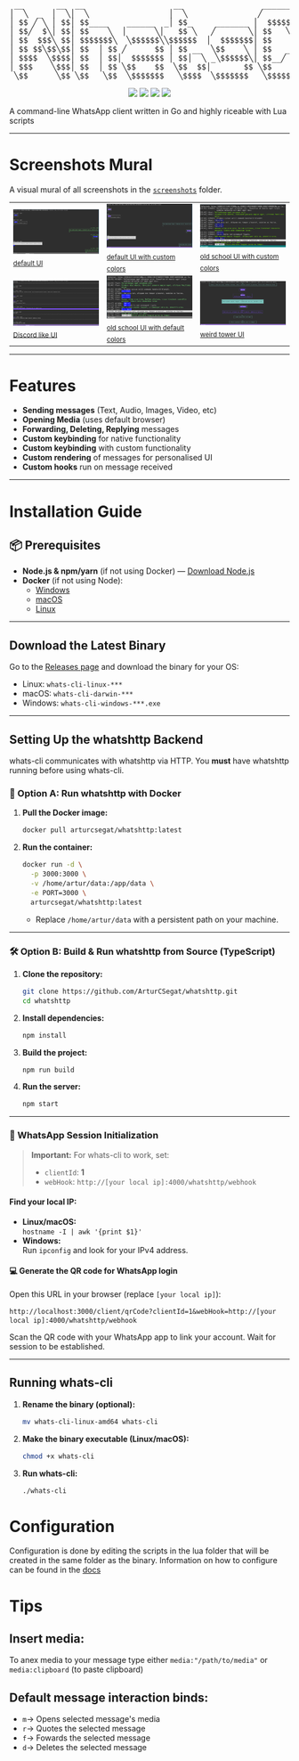 <p align="center">
<pre>
 __       __  __                   __                 ______   __  __ 
│  ╲  _  │  ╲│  ╲                 │  ╲               ╱      ╲ │  ╲│  ╲
│ $$ ╱ ╲ │ $$│ $$____    ______  _│ $$_     _______ │  $$$$$$╲│ $$ ╲$$
│ $$╱  $╲│ $$│ $$    ╲  │      ╲│   $$ ╲   ╱       ╲│ $$   ╲$$│ $$│  ╲
│ $$  $$$╲ $$│ $$$$$$$╲  ╲$$$$$$╲╲$$$$$$  │  $$$$$$$│ $$      │ $$│ $$
│ $$ $$╲$$╲$$│ $$  │ $$ ╱      $$ │ $$ __  ╲$$    ╲ │ $$   __ │ $$│ $$
│ $$$$  ╲$$$$│ $$  │ $$│  $$$$$$$ │ $$│  ╲ _╲$$$$$$╲│ $$__╱  ╲│ $$│ $$
│ $$$    ╲$$$│ $$  │ $$ ╲$$    $$  ╲$$  $$│       $$ ╲$$    $$│ $$│ $$
 ╲$$      ╲$$ ╲$$   ╲$$  ╲$$$$$$$   ╲$$$$  ╲$$$$$$$   ╲$$$$$$  ╲$$ ╲$$
</pre>
</p>

<p align="center">
  <img src="https://img.shields.io/badge/Go-frontend-blue?logo=go" />
  <img src="https://img.shields.io/badge/Lua-scripting-lightgrey?logo=lua" />
  <img src="https://img.shields.io/badge/TypeScript-backend-blue?logo=typescript" />
  <img src="https://img.shields.io/badge/Docker-backend-blue?logo=docker" />
</p>

A command-line WhatsApp client written in Go and highly riceable with Lua scripts

---

# Screenshots Mural

A visual mural of all screenshots in the [`screenshots`](https://github.com/ArturCSegat/whats-cli/tree/master/screenshots) folder.  
<table>
  <tr>
    <td>
      <a href="https://github.com/ArturCSegat/whats-cli/blob/master/screenshots/default.jpeg">
        <img src="https://raw.githubusercontent.com/ArturCSegat/whats-cli/master/screenshots/default.jpeg" alt="default" width="180"/>
      </a><br/>
      <sub><a href="https://github.com/ArturCSegat/whats-cli/blob/master/screenshots/default.jpeg">default UI</a></sub>
    </td>
    <td>
      <a href="https://github.com/ArturCSegat/whats-cli/blob/master/screenshots/different_default.jpg">
        <img src="https://raw.githubusercontent.com/ArturCSegat/whats-cli/master/screenshots/different_default.jpg" alt="different_default" width="180"/>
      </a><br/>
      <sub><a href="https://github.com/ArturCSegat/whats-cli/blob/master/screenshots/different_default.jpg">default UI with custom colors</a></sub>
    </td>
    <td>
      <a href="https://github.com/ArturCSegat/whats-cli/blob/master/screenshots/different_old.jpg">
        <img src="https://raw.githubusercontent.com/ArturCSegat/whats-cli/master/screenshots/different_old.jpg" alt="different_old" width="180"/>
      </a><br/>
      <sub><a href="https://github.com/ArturCSegat/whats-cli/blob/master/screenshots/different_old.jpg">old school UI with custom colors</a></sub>
    </td>
  </tr>
  <tr>
    <td>
      <a href="https://github.com/ArturCSegat/whats-cli/blob/master/screenshots/discord_like.jpg">
        <img src="https://raw.githubusercontent.com/ArturCSegat/whats-cli/master/screenshots/discord_like.jpg" alt="discord_like" width="180"/>
      </a><br/>
      <sub><a href="https://github.com/ArturCSegat/whats-cli/blob/master/screenshots/discord_like.jpg">Discord like UI</a></sub>
    </td>
    <td>
      <a href="https://github.com/ArturCSegat/whats-cli/blob/master/screenshots/old.jpg">
        <img src="https://raw.githubusercontent.com/ArturCSegat/whats-cli/master/screenshots/old.jpg" alt="old" width="180"/>
      </a><br/>
      <sub><a href="https://github.com/ArturCSegat/whats-cli/blob/master/screenshots/old.jpg">old school UI with default colors</a></sub>
    </td>
    <td>
      <a href="https://github.com/ArturCSegat/whats-cli/blob/master/screenshots/tower.jpg">
        <img src="https://raw.githubusercontent.com/ArturCSegat/whats-cli/master/screenshots/tower.jpg" alt="tower" width="180"/>
      </a><br/>
      <sub><a href="https://github.com/ArturCSegat/whats-cli/blob/master/screenshots/tower.jpg">weird tower UI</a></sub>
    </td>
  </tr>
</table>

---
# Features

- **Sending messages** (Text, Audio, Images, Video, etc)
- **Opening Media** (uses default browser)
- **Forwarding, Deleting, Replying** messages
- **Custom keybinding** for native functionality 
- **Custom keybinding** with custom functionality 
- **Custom rendering** of messages for personalised UI
- **Custom hooks** run on message received 

---

# Installation Guide

## 📦 Prerequisites

- **Node.js & npm/yarn** (if not using Docker) — [Download Node.js](https://nodejs.org/)
- **Docker** (if not using Node):  
  - [Windows](https://docs.docker.com/windows/started)
  - [macOS](https://docs.docker.com/mac/started/)
  - [Linux](https://docs.docker.com/linux/started/)

---

## Download the Latest Binary

Go to the [Releases page](https://github.com/ArturCSegat/whats-cli/releases/latest) and download the binary for your OS:

- Linux: `whats-cli-linux-***`
- macOS: `whats-cli-darwin-***`
- Windows: `whats-cli-windows-***.exe`

---

## Setting Up the whatshttp Backend

whats-cli communicates with whatshttp via HTTP. You **must** have whatshttp running before using whats-cli.

### 🐳 Option A: Run whatshttp with Docker

1. **Pull the Docker image:**
   ```bash
   docker pull arturcsegat/whatshttp:latest
   ```

2. **Run the container:**
   ```bash
   docker run -d \
     -p 3000:3000 \
     -v /home/artur/data:/app/data \
     -e PORT=3000 \
     arturcsegat/whatshttp:latest
   ```
   - Replace `/home/artur/data` with a persistent path on your machine.

---

### 🛠️ Option B: Build & Run whatshttp from Source (TypeScript)

1. **Clone the repository:**
   ```bash
   git clone https://github.com/ArturCSegat/whatshttp.git
   cd whatshttp
   ```

2. **Install dependencies:**
   ```bash
   npm install
   ```

3. **Build the project:**  
   ```bash
   npm run build
   ```

4. **Run the server:**
     ```bash
     npm start
     ```
---

### 🔑 WhatsApp Session Initialization

> **Important:** For whats-cli to work, set:  
> - `clientId`: **1**  
> - `webHook`: `http://[your local ip]:4000/whatshttp/webhook`

#### Find your local IP:

- **Linux/macOS:**  
  `hostname -I | awk '{print $1}'`
- **Windows:**  
  Run `ipconfig` and look for your IPv4 address.

#### 💻 Generate the QR code for WhatsApp login

Open this URL in your browser (replace `[your local ip]`):

```
http://localhost:3000/client/qrCode?clientId=1&webHook=http://[your local ip]:4000/whatshttp/webhook
```

Scan the QR code with your WhatsApp app to link your account. Wait for session to be established.

---

## Running whats-cli

1. **Rename the binary (optional):**
   ```bash
   mv whats-cli-linux-amd64 whats-cli
   ```

2. **Make the binary executable (Linux/macOS):**
   ```bash
   chmod +x whats-cli
   ```

3. **Run whats-cli:**
   ```bash
   ./whats-cli
   ```

# Configuration

Configuration is done by editing the scripts in the lua folder that will be created in the same folder as the binary. Information on how to configure can be found in the [docs](https://github.com/ArturCSegat/whats-cli/tree/master/docs/configuration)

# Tips

## Insert media:
To anex media to your message type either `media:"/path/to/media"` or `media:clipboard` (to paste clipboard)
## Default message interaction binds:
- `m`-> Opens selected message's media
- `r`-> Quotes the selected message
- `f`-> Fowards the selected message
- `d`-> Deletes the selected message


